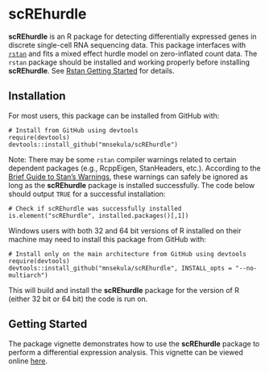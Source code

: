 # scREhurdle

**scREhurdle** is an R package for detecting differentially expressed genes in discrete single-cell RNA sequencing data. This package interfaces with [`rstan`](https://mc-stan.org/users/interfaces/rstan) and fits a mixed effect hurdle model on zero-inflated count data. The `rstan` package should be
installed and working properly before installing **scREhurdle**. See [Rstan Getting Started](https://github.com/stan-dev/rstan/wiki/RStan-Getting-Started) for details.

## Installation
For most users, this package can be installed from GitHub with:
```{r, warning=FALSE}
# Install from GitHub using devtools
require(devtools)
devtools::install_github("mnsekula/scREhurdle")
```
Note: There may be some `rstan` compiler warnings related to certain dependent packages (e.g., RcppEigen, StanHeaders, etc.). According to the [Brief Guide to Stan’s Warnings](https://mc-stan.org/misc/warnings.html), these warnings can safely be ignored as long as the **scREhurdle** package is installed successfully. The code below should output `TRUE` for a successful installation:

```{r, warning=FALSE}
# Check if scREhurdle was successfully installed
is.element("scREhurdle", installed.packages()[,1])
```

Windows users with both 32 and 64 bit versions of R installed on their machine may need to install this package from GitHub with:
```{r, warning=FALSE}
# Install only on the main architecture from GitHub using devtools 
require(devtools)
devtools::install_github("mnsekula/scREhurdle", INSTALL_opts = "--no-multiarch")
```
This will build and install the **scREhurdle** package for the version of R (either 32 bit or 64 bit) the code is run on.

## Getting Started
The package vignette demonstrates how to use the **scREhurdle** package to perform a differential expression analysis. This vignette can be viewed online [here](http://htmlpreview.github.io/?https://github.com/mnsekula/scREhurdle/blob/master/scREhurdle.html).

